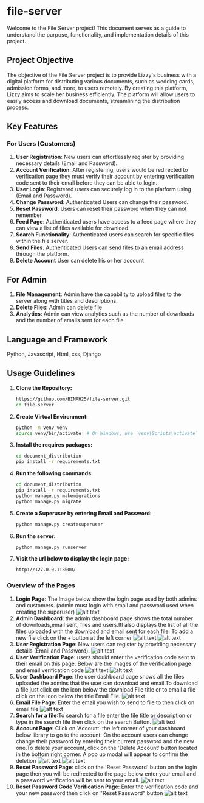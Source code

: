 # file-server
Welcome to the File Server project! This document serves as a guide to understand the purpose, functionality, and implementation details of this project.

## Project Objective
The objective of the File Server project is to provide Lizzy's business with a digital platform for distributing various documents, such as wedding cards, admission forms, and more, to users remotely. By creating this platform, Lizzy aims to scale her business efficiently. The platform will allow users to easily access and download documents, streamlining the distribution process.

## Key Features
### For Users (Customers)
1. **User Registration**: New users can effortlessly register by providing necessary details (Email and Password).
2. **Account Verification**: After registering, users would be redirected to verification page they must verify their account by entering verification code sent to their email before they can be able to login.
3. **User Login**: Registered  users can securely log in to the platform using (Email and Password).
4. **Change Password**: Authenticated Users can change their password.
5. **Reset Password**: Users can reset their password when they can not remember
6. **Feed Page**: Authenticated users have access to a feed page where they can view a list of files available for download.
7. **Search Functionality**: Authenticated users can search for specific files within the file server.
8. **Send Files**: Authenticated Users can send files to an email address through the platform.
9. **Delete Account** User can delete his or her account


## For Admin
1. **File Management**: Admin have the capability to upload files to the server along with titles and descriptions.
2. **Delete Files**: Admin can delete file 
3. **Analytics**: Admin can view analytics such as the number of downloads and the number of emails sent for each file.

## Language and Framework
Python, 
Javascript,
Html,
css,
Django 
## Usage Guidelines
1. **Clone the Repository:**
   ```bash
   https://github.com/BINAH25/file-server.git
   cd file-server

2. **Create Virtual Environment:**
   ```bash
   python -m venv venv
   source venv/bin/activate  # On Windows, use `venv\Scripts\activate`

3. **Install the requires packages:**
   ```bash
   cd document_distribution
   pip install -r requirements.txt


4. **Run the following commands:**
   ```bash
   cd document_distribution
   pip install -r requirements.txt
   python manage.py makemigrations
   python manage.py migrate


5. **Create a Superuser by entering Email and Password:**
   ```bash
   python manage.py createsuperuser 

6. **Run the server:**
   ```bash
   python manage.py runserver

7. **Visit the url below to display the login page:**
   ```bash
   http://127.0.0.1:8000/


### Overview of the Pages
1. **Login Page**: The Image below show the login page used by both admins and customers. (admin must login with email and password used when creating the superuser) 
![alt text](image.png)
2. **Admin Dashboard**: the admin dashboard page shows the total number of downloads,email sent, files and users.Itl also displays the list of all the files uploaded with the download and email sent for each file. To add a new file click on the + button at the left corner
![alt text](image-1.png)
![alt text](image-10.png)
3. **User Registration Page**: New users can register by providing necessary details (Email and Password).
![alt text](image-2.png)
4. **User Verification Page**: users should enter the verification code sent to their email on this page. Below are the images of the verification page and email verification code
![alt text](image-3.png)
![alt text](image-4.png)
5. **User Dashboard Page**: the user dashboard page shows all the files uploaded the admins that the user can download and email.To download a file just click on the icon below the download File title or to email a file click on the icon below the title Email File.
![alt text](image-6.png)
6. **Email File Page**: Enter the email you wish to send to file to then click on email file 
![alt text](image-5.png)
7. **Search for a file**:To search for a file enter the file title or description or type in the search file then click on the search Button.
![alt text](image-7.png)
8. **Account Page**: Click on 'Account' the left corner of your dashboard below library to go to the account. On the account users can change change their password by entering their current password and the new one.To delete your account, click on the 'Delete Account' button located in the bottom right corner. A pop up modal will appear to confirm the deletion
![alt text](image-8.png)
![alt text](image-9.png)
9. **Reset Password Page**: click on the 'Reset Password' button on the login page then you will be redirected to the page below enter your email and a password verification will be sent to your email.
![alt text](image-11.png)
10. **Reset Password Code Verification Page**: Enter the verification code and your new password then click on "Reset Password" button
![alt text](image-12.png)